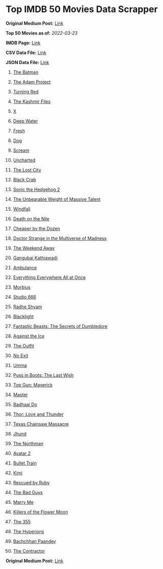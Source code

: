 # Top IMDB 50 Movies Data Scrapper

**Original Medium Post:** [Link](https://medium.com/@nishantsahoo/which-movie-should-i-watch-5c83a3c0f5b1) 

**Top 50 Movies as of:** _2022-03-23_

**IMDB Page:** [Link](http://www.imdb.com/search/title?release_date=2022,2022&title_type=feature)

**CSV Data File:** [Link](/Data/data.csv)

**JSON Data File:** [Link](/Data/data.json)

1. [The Batman](https://www.imdb.com/title/tt1877830/?ref_=adv_li_tt)

2. [The Adam Project](https://www.imdb.com/title/tt2463208/?ref_=adv_li_tt)

3. [Turning Red](https://www.imdb.com/title/tt8097030/?ref_=adv_li_tt)

4. [The Kashmir Files](https://www.imdb.com/title/tt10811166/?ref_=adv_li_tt)

5. [X](https://www.imdb.com/title/tt13560574/?ref_=adv_li_tt)

6. [Deep Water](https://www.imdb.com/title/tt2180339/?ref_=adv_li_tt)

7. [Fresh](https://www.imdb.com/title/tt13403046/?ref_=adv_li_tt)

8. [Dog](https://www.imdb.com/title/tt11252248/?ref_=adv_li_tt)

9. [Scream](https://www.imdb.com/title/tt11245972/?ref_=adv_li_tt)

10. [Uncharted](https://www.imdb.com/title/tt1464335/?ref_=adv_li_tt)

11. [The Lost City](https://www.imdb.com/title/tt13320622/?ref_=adv_li_tt)

12. [Black Crab](https://www.imdb.com/title/tt6708668/?ref_=adv_li_tt)

13. [Sonic the Hedgehog 2](https://www.imdb.com/title/tt12412888/?ref_=adv_li_tt)

14. [The Unbearable Weight of Massive Talent](https://www.imdb.com/title/tt11291274/?ref_=adv_li_tt)

15. [Windfall](https://www.imdb.com/title/tt15033192/?ref_=adv_li_tt)

16. [Death on the Nile](https://www.imdb.com/title/tt7657566/?ref_=adv_li_tt)

17. [Cheaper by the Dozen](https://www.imdb.com/title/tt6705162/?ref_=adv_li_tt)

18. [Doctor Strange in the Multiverse of Madness](https://www.imdb.com/title/tt9419884/?ref_=adv_li_tt)

19. [The Weekend Away](https://www.imdb.com/title/tt14817272/?ref_=adv_li_tt)

20. [Gangubai Kathiawadi](https://www.imdb.com/title/tt10083340/?ref_=adv_li_tt)

21. [Ambulance](https://www.imdb.com/title/tt4998632/?ref_=adv_li_tt)

22. [Everything Everywhere All at Once](https://www.imdb.com/title/tt6710474/?ref_=adv_li_tt)

23. [Morbius](https://www.imdb.com/title/tt5108870/?ref_=adv_li_tt)

24. [Studio 666](https://www.imdb.com/title/tt15374070/?ref_=adv_li_tt)

25. [Radhe Shyam](https://www.imdb.com/title/tt8960382/?ref_=adv_li_tt)

26. [Blacklight](https://www.imdb.com/title/tt14060094/?ref_=adv_li_tt)

27. [Fantastic Beasts: The Secrets of Dumbledore](https://www.imdb.com/title/tt4123432/?ref_=adv_li_tt)

28. [Against the Ice](https://www.imdb.com/title/tt13873302/?ref_=adv_li_tt)

29. [The Outfit](https://www.imdb.com/title/tt14114802/?ref_=adv_li_tt)

30. [No Exit](https://www.imdb.com/title/tt7550014/?ref_=adv_li_tt)

31. [Umma](https://www.imdb.com/title/tt13235822/?ref_=adv_li_tt)

32. [Puss in Boots: The Last Wish](https://www.imdb.com/title/tt3915174/?ref_=adv_li_tt)

33. [Top Gun: Maverick](https://www.imdb.com/title/tt1745960/?ref_=adv_li_tt)

34. [Master](https://www.imdb.com/title/tt11286210/?ref_=adv_li_tt)

35. [Badhaai Do](https://www.imdb.com/title/tt11934846/?ref_=adv_li_tt)

36. [Thor: Love and Thunder](https://www.imdb.com/title/tt10648342/?ref_=adv_li_tt)

37. [Texas Chainsaw Massacre](https://www.imdb.com/title/tt11755740/?ref_=adv_li_tt)

38. [Jhund](https://www.imdb.com/title/tt8983228/?ref_=adv_li_tt)

39. [The Northman](https://www.imdb.com/title/tt11138512/?ref_=adv_li_tt)

40. [Avatar 2](https://www.imdb.com/title/tt1630029/?ref_=adv_li_tt)

41. [Bullet Train](https://www.imdb.com/title/tt12593682/?ref_=adv_li_tt)

42. [Kimi](https://www.imdb.com/title/tt14128670/?ref_=adv_li_tt)

43. [Rescued by Ruby](https://www.imdb.com/title/tt11278476/?ref_=adv_li_tt)

44. [The Bad Guys](https://www.imdb.com/title/tt8115900/?ref_=adv_li_tt)

45. [Marry Me](https://www.imdb.com/title/tt10223460/?ref_=adv_li_tt)

46. [Killers of the Flower Moon](https://www.imdb.com/title/tt5537002/?ref_=adv_li_tt)

47. [The 355](https://www.imdb.com/title/tt8356942/?ref_=adv_li_tt)

48. [The Hyperions](https://www.imdb.com/title/tt7520568/?ref_=adv_li_tt)

49. [Bachchhan Paandey](https://www.imdb.com/title/tt10699086/?ref_=adv_li_tt)

50. [The Contractor](https://www.imdb.com/title/tt10323676/?ref_=adv_li_tt)

**Original Medium Post:** [Link](https://medium.com/@nishantsahoo/which-movie-should-i-watch-5c83a3c0f5b1) 
